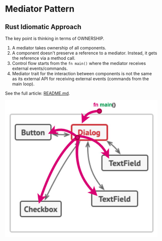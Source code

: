 # Mediator Pattern

## Rust Idiomatic Approach

The key point is thinking in terms of OWNERSHIP.

1. A mediator takes ownership of all components.
2. A component doesn't preserve a reference to a mediator. Instead, it gets the reference via a method call.
3. Control flow starts from the `fn main()` where the mediator receives external events/commands.
4. Mediator trait for the interaction between components is not the same as its external API for receiving external events (commands from the main loop).

See the full article: [README.md](../README.md).

![Ownership model in Rust](../images/mediator-rust-approach.jpg)